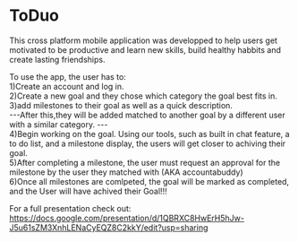 # ToDuo
This cross platform mobile application was developped to help users get motivated to be productive and learn new skills, build healthy habbits and create lasting friendships.

To use the app, the user has to:
</br>
1)Create an account and log in. </br>
2)Create a new goal and they chose which category the goal best fits in. </br>
3)add milestones to their goal as well as a quick description. </br>
---After this,they will be added matched to another goal by a different user with a similar category. ---</br>
4)Begin working on the goal. Using our tools, such as built in chat feature, a to do list, and a milestone display, the users will get closer to achiving their goal. </br>
5)After completing a milestone, the user must request an approval for the milestone by the user they matched with (AKA accountabuddy) </br>
6)Once all milestones are comlpeted, the goal will be marked as completed, and the User will have achived their Goal!!!</br>

For a full presentation check out: https://docs.google.com/presentation/d/1QBRXC8HwErH5hJw-J5u61sZM3XnhLENaCyEQZ8C2kkY/edit?usp=sharing</br>

